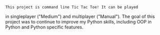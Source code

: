    This project is command line Tic Tac Toe! It can be played
in singleplayer ("Medium") and multiplayer ("Manual").
    The goal of this project was to continue to improve my
Python skills, including OOP in Python and Python specific 
features.
